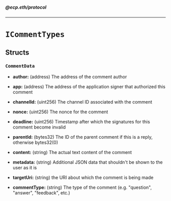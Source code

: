 ##### @ecp.eth/protocol

---

# `ICommentTypes`

## Structs

### `CommentData`

- **author:** (address) The address of the comment author

- **app:** (address) The address of the application signer that authorized this comment

- **channelId:** (uint256) The channel ID associated with the comment

- **nonce:** (uint256) The nonce for the comment

- **deadline:** (uint256) Timestamp after which the signatures for this comment become invalid

- **parentId:** (bytes32) The ID of the parent comment if this is a reply, otherwise bytes32(0)

- **content:** (string) The actual text content of the comment

- **metadata:** (string) Additional JSON data that shouldn't be shown to the user as it is

- **targetUri:** (string) the URI about which the comment is being made

- **commentType:** (string) The type of the comment (e.g. "question", "answer", "feedback", etc.)
